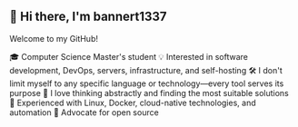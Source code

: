 ## 👋 Hi there, I'm bannert1337

Welcome to my GitHub!  

🎓 Computer Science Master's student
💡 Interested in software development, DevOps, servers, infrastructure, and self-hosting
🛠️ I don't limit myself to any specific language or technology—every tool serves its purpose
🤔 I love thinking abstractly and finding the most suitable solutions
🐧 Experienced with Linux, Docker, cloud-native technologies, and automation
🌱 Advocate for open source
